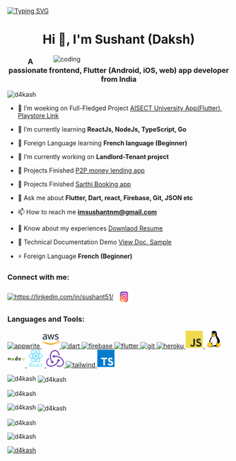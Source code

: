 [![Typing SVG](https://readme-typing-svg.herokuapp.com?font=Fira+Code&pause=1000&width=435&lines=Hi+there!+It's+been+a+while+%F0%9F%91%8B%F0%9F%8F%BB)](https://git.io/typing-svg)

<h1 align="center">Hi 👋, I'm Sushant (Daksh)</h1>
<img align="right" alt="coding" width="400" src="https://raw.githubusercontent.com/TheDudeThatCode/TheDudeThatCode/master/Assets/Developer.gif">
<h3 align="center">A passionate frontend, Flutter (Android, iOS, web) app developer from India</h3>

<p align="left"> <img src="https://komarev.com/ghpvc/?username=d4kash&label=Profile%20views&color=0e75b6&style=flat" alt="d4kash" /> </p>

- 🔭 I’m woeking on Full-Fledged Project [AISECT University App(Flutter),](https://github.com/d4kash/aisect_user) [Playstore Link](https://play.google.com/store/apps/details?id=com.aisect.aisect)

- 🌱 I’m currently learning **ReactJs, NodeJs, TypeScript, Go**
   
- 🌱 Foreign Language learning **French language (Beginner)**

- 🔭 I’m currently working on **Landlord-Tenant project**

- 🔭 Projects Finished [P2P money lending app](https://subhras.co/login)
  
- 🔭 Projects Finished [Sarthi Booking app](https://play.google.com/store/apps/details?id=com.drs.manzil)

- 💬 Ask me about **Flutter, Dart, react, Firebase, Git, JSON etc**

- 📫 How to reach me **imsushantnm@gmail.com**

- 📄 Know about my experiences [Downlaod Resume](https://drive.google.com/file/d/1XvPLaFnAq8vEsVmOuHlYtViTzxvUGUEb/view?usp=drive_link)

- 📄 Technical Documentation Demo [View Doc. Sample](https://dakshjha.slite.page/p/H_FCUK650rIssE/Technical-documentation)

- ⚡ Foreign Language **French (Beginner)**

<h3 align="left">Connect with me:</h3>
<p align="left">
<a href="https://linkedin.com/in/sushant51/" target="blank"><img align="center" src="https://raw.githubusercontent.com/rahuldkjain/github-profile-readme-generator/master/src/images/icons/Social/linked-in-alt.svg" alt="https://linkedin.com/in/sushant51/" height="30" width="40" /></a>
<a href="https://instagram.com/daksh_jhaa?igshid=ZDdkNTZiNTM=" target="blank"><img align="center" src="https://raw.githubusercontent.com/d4kash/d4kash/8f4607d20767b2a1dbb460c3cfa079bd4049b06c/Instagram-Logo.wine.svg" alt="https://instagram.com/daksh_jhaa?igshid=ZDdkNTZiNTM=" height="35" width="40" /></a>
</p>


<h3 align="left">Languages and Tools:</h3>
<p align="left"> <a href="https://appwrite.io" target="_blank" rel="noreferrer"> <img src="https://www.vectorlogo.zone/logos/appwriteio/appwriteio-icon.svg" alt="appwrite" width="40" height="40"/> </a> <a href="https://aws.amazon.com" target="_blank" rel="noreferrer"> <img src="https://raw.githubusercontent.com/devicons/devicon/master/icons/amazonwebservices/amazonwebservices-original-wordmark.svg" alt="aws" width="40" height="40"/> </a> <a href="https://dart.dev" target="_blank" rel="noreferrer"> <img src="https://www.vectorlogo.zone/logos/dartlang/dartlang-icon.svg" alt="dart" width="40" height="40"/> </a> <a href="https://firebase.google.com/" target="_blank" rel="noreferrer"> <img src="https://www.vectorlogo.zone/logos/firebase/firebase-icon.svg" alt="firebase" width="40" height="40"/> </a> <a href="https://flutter.dev" target="_blank" rel="noreferrer"> <img src="https://www.vectorlogo.zone/logos/flutterio/flutterio-icon.svg" alt="flutter" width="40" height="40"/> </a> <a href="https://git-scm.com/" target="_blank" rel="noreferrer"> <img src="https://www.vectorlogo.zone/logos/git-scm/git-scm-icon.svg" alt="git" width="40" height="40"/> </a> <a href="https://heroku.com" target="_blank" rel="noreferrer"> <img src="https://www.vectorlogo.zone/logos/heroku/heroku-icon.svg" alt="heroku" width="40" height="40"/> </a> <a href="https://developer.mozilla.org/en-US/docs/Web/JavaScript" target="_blank" rel="noreferrer"> <img src="https://raw.githubusercontent.com/devicons/devicon/master/icons/javascript/javascript-original.svg" alt="javascript" width="40" height="40"/> </a> <a href="https://www.linux.org/" target="_blank" rel="noreferrer"> <img src="https://raw.githubusercontent.com/devicons/devicon/master/icons/linux/linux-original.svg" alt="linux" width="40" height="40"/> </a> <a href="https://nodejs.org" target="_blank" rel="noreferrer"> <img src="https://raw.githubusercontent.com/devicons/devicon/master/icons/nodejs/nodejs-original-wordmark.svg" alt="nodejs" width="40" height="40"/> </a> <a href="https://reactjs.org/" target="_blank" rel="noreferrer"> <img src="https://raw.githubusercontent.com/devicons/devicon/master/icons/react/react-original-wordmark.svg" alt="react" width="40" height="40"/> </a> <a href="https://redux.js.org" target="_blank" rel="noreferrer"> <img src="https://raw.githubusercontent.com/devicons/devicon/master/icons/redux/redux-original.svg" alt="redux" width="40" height="40"/> </a> <a href="https://tailwindcss.com/" target="_blank" rel="noreferrer"> <img src="https://www.vectorlogo.zone/logos/tailwindcss/tailwindcss-icon.svg" alt="tailwind" width="40" height="40"/> </a> <a href="https://www.typescriptlang.org/" target="_blank" rel="noreferrer"> <img src="https://raw.githubusercontent.com/devicons/devicon/master/icons/typescript/typescript-original.svg" alt="typescript" width="40" height="40"/> </a> </p>

<p><img align="left" src="https://github-readme-stats.vercel.app/api/top-langs?username=d4kash&show_icons=true&locale=en&layout=compact" alt="d4kash" /></p>

<p>&nbsp;<img align="center" src="https://github-readme-stats.vercel.app/api?username=d4kash&show_icons=true&locale=en" alt="d4kash" /></p>

<p><img align="center" src="https://github-readme-streak-stats.herokuapp.com/?user=d4kash&" alt="d4kash" /></p>

<p><img align="left" src="https://github-readme-stats.vercel.app/api/top-langs?username=d4kash&show_icons=true&theme=dark&locale=en&layout=compact" alt="d4kash" /></p>

<p>&nbsp;<img align="center" src="https://github-readme-stats.vercel.app/api?username=d4kash&show_icons=true&locale=en" alt="d4kash" /></p>

<p><img align="center" src="https://github-readme-streak-stats.herokuapp.com/?user=d4kash&" alt="d4kash" /></p>


<p align="left"> <img src="https://komarev.com/ghpvc/?username=d4kash&label=Profile%20views&color=0e75b6&style=flat" alt="d4kash" /> </p>

<p align="left"> <a href="https://github.com/ryo-ma/github-profile-trophy"><img src="https://github-profile-trophy.vercel.app/?username=d4kash" alt="d4kash" /></a> </p>
